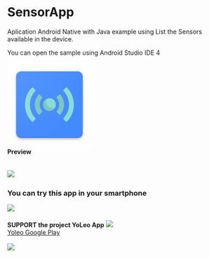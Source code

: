 # SensorApp
<p>Aplication Android Native with Java example using List the Sensors available in the device.</p>
<p>You can open the sample using Android Studio IDE 4</p>
<img src="app/src/main/res/drawable/ic_launcher.png">
<br>
<strong>Preview</strong><br>
<br><br>
<img src="https://1.bp.blogspot.com/-tf-2OtEv4sQ/YLksRkaLBQI/AAAAAAAAAOk/UNAolr4TGiEodMNITRfXUJ8T4fOXkIGtwCLcBGAsYHQ/s0/SensorApp.jpg">
<br>
<h3><strong>You can try this app in your smartphone</strong></h3>
<a href="https://play.google.com/store/apps/details?id=vladimir.sensorapp" target="_blank"><img src="https://1.bp.blogspot.com/-Tgn3F6jJ0AQ/YMhVgcRfA0I/AAAAAAAAAQE/V4kOJQI60wAblf9OmPn87ZLqLQQMnrQIQCLcBGAsYHQ/s0/play.png" width="200" /></a>
<br>
<br>
<strong>SUPPORT the project YoLeo App</strong>
<a href="https://play.google.com/store/apps/details?id=com.yoleo" target="_blank"><img src="https://1.bp.blogspot.com/-Tgn3F6jJ0AQ/YMhVgcRfA0I/AAAAAAAAAQE/V4kOJQI60wAblf9OmPn87ZLqLQQMnrQIQCLcBGAsYHQ/s0/play.png" width="200" /><br>Yoleo Google Play</a>
<br><br>
<a href="https://www.buymeacoffee.com/yoleo"><img src="https://img.buymeacoffee.com/button-api/?text=Buy me a coffee&amp;emoji=&amp;slug=yoleo&amp;button_colour=BD5FFF&amp;font_colour=ffffff&amp;font_family=Bree&amp;outline_colour=000000&amp;coffee_colour=FFDD00" /></a>
